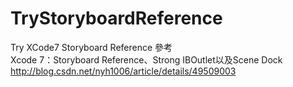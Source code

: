 # TryStoryboardReference
Try XCode7 Storyboard Reference
參考  </br>
 Xcode 7：Storyboard Reference、Strong IBOutlet以及Scene Dock </br>
 http://blog.csdn.net/nyh1006/article/details/49509003 </br>
